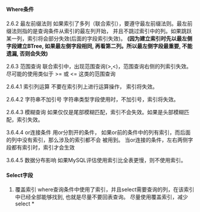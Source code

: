 #### Where条件

2.6.2 最左前缀法则
如果索引了多列（联合索引），要遵守最左前缀法则。最左前缀法则指的是查询条件从索引的最左列开始，
并且不跳过索引中的列。如果跳跃某一列，索引将会部分失效(后面的字段索引失效)。
**(因为建立索引时先以最左侧字段建立BTree, 如果最左侧字段相同, 再看第二列。所以最左侧字段最重要, 不能遗漏, 否则会失效)**

2.6.3 范围查询
联合索引中，出现范围查询(>,<)，范围查询右侧的列索引失效。
尽可能的使用类似于 >= 或 <= 这类的范围查询

2.6.4.1 索引列运算
不要在索引列上进行运算操作， 索引将失效。

2.6.4.2 字符串不加引号
字符串类型字段使用时，不加引号，索引将失效。

2.6.4.3 模糊查询
如果仅仅是尾部模糊匹配，索引不会失效。如果是头部模糊匹配，索引失效。

3.6.4.4 or连接条件
用or分割开的条件， 如果or前的条件中的列有索引，而后面的列中没有索引，那么涉及的索引都不会
被用到。
当or连接的条件，左右两侧字段都有索引时，索引才会生效

3.6.4.5 数据分布影响
如果MySQL评估使用索引比全表更慢，则不使用索引。



#### Select字段
1. 覆盖索引
where查询条件中使用了索引，并且select需要查询的列，在该索引中已经全部能够找到, 也就是尽量不要回表查询。
尽量使用覆盖索引，减少select * 



